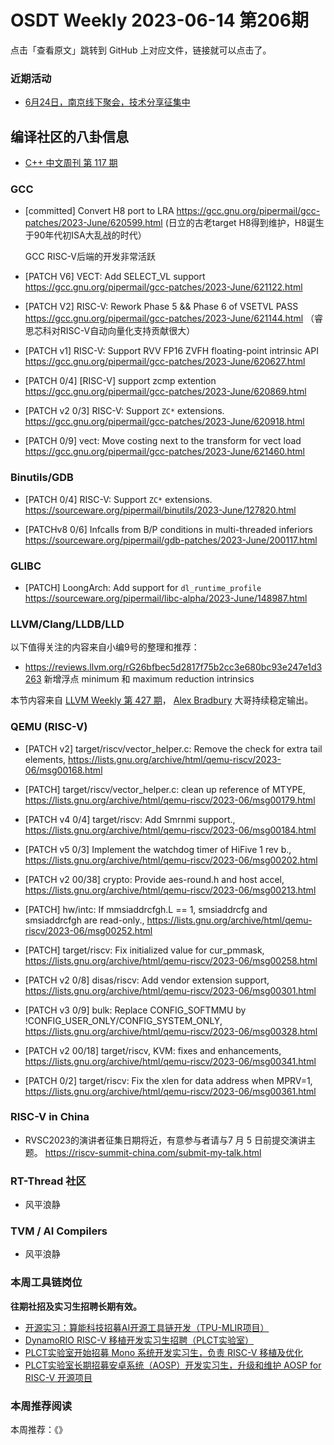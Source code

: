 # OSDT Weekly 2023-06-14 第206期

点击「查看原文」跳转到 GitHub 上对应文件，链接就可以点击了。

### 近期活动

- [6月24日，南京线下聚会，技术分享征集中](https://mp.weixin.qq.com/s/VrZD9CkvsaERGeUxxvW7ew)

## 编译社区的八卦信息

- [C++ 中文周刊 第 117 期](https://mp.weixin.qq.com/s/DsuRN_DpBI06mxzLpYYSsw)

### GCC

- [committed] Convert H8 port to LRA
  https://gcc.gnu.org/pipermail/gcc-patches/2023-June/620599.html
  (日立的古老target H8得到维护，H8诞生于90年代初ISA大乱战的时代）

  GCC RISC-V后端的开发非常活跃
- [PATCH V6] VECT: Add SELECT_VL support
  https://gcc.gnu.org/pipermail/gcc-patches/2023-June/621122.html

* [PATCH V2] RISC-V: Rework Phase 5 && Phase 6 of VSETVL PASS
  https://gcc.gnu.org/pipermail/gcc-patches/2023-June/621144.html
  （睿思芯科对RISC-V自动向量化支持贡献很大）

- [PATCH v1] RISC-V: Support RVV FP16 ZVFH floating-point intrinsic API
  https://gcc.gnu.org/pipermail/gcc-patches/2023-June/620627.html

- [PATCH 0/4] [RISC-V] support zcmp extention
  https://gcc.gnu.org/pipermail/gcc-patches/2023-June/620869.html

- [PATCH v2 0/3] RISC-V: Support `ZC*` extensions.
  https://gcc.gnu.org/pipermail/gcc-patches/2023-June/620918.html

- [PATCH 0/9] vect: Move costing next to the transform for vect load
  https://gcc.gnu.org/pipermail/gcc-patches/2023-June/621460.html

### Binutils/GDB

- [PATCH 0/4] RISC-V: Support `ZC*` extensions.
  https://sourceware.org/pipermail/binutils/2023-June/127820.html

- [PATCHv8 0/6] Infcalls from B/P conditions in multi-threaded inferiors
  https://sourceware.org/pipermail/gdb-patches/2023-June/200117.html

### GLIBC

- [PATCH] LoongArch: Add support for `dl_runtime_profile`
  https://sourceware.org/pipermail/libc-alpha/2023-June/148987.html

### LLVM/Clang/LLDB/LLD


以下值得关注的内容来自小编9号的整理和推荐：

- https://reviews.llvm.org/rG26bfbec5d2817f75b2cc3e680bc93e247e1d3263
  新增浮点 minimum 和 maximum reduction intrinsics

本节内容来自 [LLVM Weekly 第 427 期](http://llvmweekly.org/issue/427)，
[Alex Bradbury](https://www.linkedin.com/in/alex-bradbury/) 大哥持续稳定输出。

### QEMU (RISC-V)


- [PATCH v2] target/riscv/vector_helper.c: Remove the check for extra tail elements,
  https://lists.gnu.org/archive/html/qemu-riscv/2023-06/msg00168.html

- [PATCH] target/riscv/vector_helper.c: clean up reference of MTYPE,
  https://lists.gnu.org/archive/html/qemu-riscv/2023-06/msg00179.html

- [PATCH v4 0/4] target/riscv: Add Smrnmi support.,
  https://lists.gnu.org/archive/html/qemu-riscv/2023-06/msg00184.html

- [PATCH v5 0/3] Implement the watchdog timer of HiFive 1 rev b.,
  https://lists.gnu.org/archive/html/qemu-riscv/2023-06/msg00202.html

- [PATCH v2 00/38] crypto: Provide aes-round.h and host accel,
  https://lists.gnu.org/archive/html/qemu-riscv/2023-06/msg00213.html

- [PATCH] hw/intc: If mmsiaddrcfgh.L == 1, smsiaddrcfg and smsiaddrcfgh are read-only.,
  https://lists.gnu.org/archive/html/qemu-riscv/2023-06/msg00252.html

- [PATCH] target/riscv: Fix initialized value for cur_pmmask,
  https://lists.gnu.org/archive/html/qemu-riscv/2023-06/msg00258.html

- [PATCH v2 0/8] disas/riscv: Add vendor extension support,
  https://lists.gnu.org/archive/html/qemu-riscv/2023-06/msg00301.html

- [PATCH v3 0/9] bulk: Replace CONFIG_SOFTMMU by !CONFIG_USER_ONLY/CONFIG_SYSTEM_ONLY,
  https://lists.gnu.org/archive/html/qemu-riscv/2023-06/msg00328.html

- [PATCH v2 00/18] target/riscv, KVM: fixes and enhancements,
  https://lists.gnu.org/archive/html/qemu-riscv/2023-06/msg00341.html

- [PATCH 0/2] target/riscv: Fix the xlen for data address when MPRV=1,
  https://lists.gnu.org/archive/html/qemu-riscv/2023-06/msg00361.html

### RISC-V in China

- RVSC2023的演讲者征集日期将近，有意参与者请与7 月 5 日前提交演讲主题。
  https://riscv-summit-china.com/submit-my-talk.html

### RT-Thread 社区

- 风平浪静

### TVM / AI Compilers

- 风平浪静

### 本周工具链岗位

**往期社招及实习生招聘长期有效。**

- [开源实习：算能科技招募AI开源工具链开发（TPU-MLIR项目）](https://mp.weixin.qq.com/s/IBJh0ip4k11PzIMZecsWSw)
- [DynamoRIO RISC-V 移植开发实习生招聘（PLCT实验室）](https://mp.weixin.qq.com/s/J_5TjT6DOqeOXJXQI5VQxw)
- [PLCT实验室开始招募 Mono 系统开发实习生，负责 RISC-V 移植及优化](https://mp.weixin.qq.com/s/whEW7Hay1jIP1tBzIPay1A)
- [PLCT实验室长期招募安卓系统（AOSP）开发实习生，升级和维护 AOSP for RISC-V 开源项目](https://mp.weixin.qq.com/s/dJP2cEB1nex2inR5c-cJog)


### 本周推荐阅读

本周推荐：《》
